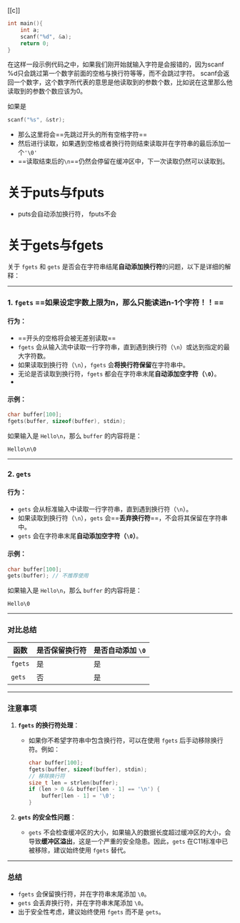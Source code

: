 [[c]]
```c
int main(){
	int a;
	scanf("%d", &a);
	return 0;
}
```
在这样一段示例代码之中，如果我们刚开始就输入字符是会报错的，因为scanf %d只会跳过第一个数字前面的空格与换行符等等，而不会跳过字符。
scanf会返回一个数字，这个数字所代表的意思是他读取到的参数个数，比如说在这里那么他读取到的参数个数应该为0。

如果是
```c
scanf("%s", &str);
```
- 那么这里将会==先跳过开头的所有空格字符==
- 然后进行读取，如果遇到空格或者换行符则结束读取并在字符串的最后添加一个`'\0'`
- ==读取结束后的`\n`==仍然会停留在缓冲区中，下一次读取仍然可以读取到。


# 关于puts与fputs
- puts会自动添加换行符， fputs不会

# 关于gets与fgets
关于 `fgets` 和 `gets` 是否会在字符串结尾**自动添加换行符**的问题，以下是详细的解释：

---

### 1. **`fgets`** ==如果设定字数上限为n，那么只能读进n-1个字符！！==
#### 行为：
- ==开头的空格将会被无差别读取==
- `fgets` 会从输入流中读取一行字符串，直到遇到换行符（`\n`）或达到指定的最大字符数。
- 如果读取到换行符（`\n`），`fgets` 会**将换行符保留**在字符串中。
- 无论是否读取到换行符，`fgets` 都会在字符串末尾**自动添加空字符（`\0`）**。
- 

#### 示例：
```c
char buffer[100];
fgets(buffer, sizeof(buffer), stdin);
```

如果输入是 `Hello\n`，那么 `buffer` 的内容将是：

```
Hello\n\0
```

---

### 2. **`gets`**
#### 行为：
- `gets` 会从标准输入中读取一行字符串，直到遇到换行符（`\n`）。
- 如果读取到换行符（`\n`），`gets` 会==**丢弃换行符**==，不会将其保留在字符串中。
- `gets` 会在字符串末尾**自动添加空字符（`\0`）**。

#### 示例：
```c
char buffer[100];
gets(buffer); // 不推荐使用
```

如果输入是 `Hello\n`，那么 `buffer` 的内容将是：

```
Hello\0
```

---

### 对比总结

| 函数     | 是否保留换行符 | 是否自动添加 `\0` |
|----------|----------------|-------------------|
| `fgets`  | 是             | 是                |
| `gets`   | 否             | 是                |

---

### 注意事项
1. **`fgets` 的换行符处理**：
   - 如果你不希望字符串中包含换行符，可以在使用 `fgets` 后手动移除换行符。例如：
     ```c
     char buffer[100];
     fgets(buffer, sizeof(buffer), stdin);
     // 移除换行符
     size_t len = strlen(buffer);
     if (len > 0 && buffer[len - 1] == '\n') {
         buffer[len - 1] = '\0';
     }
     ```

2. **`gets` 的安全性问题**：
   - `gets` 不会检查缓冲区的大小，如果输入的数据长度超过缓冲区的大小，会导致**缓冲区溢出**，这是一个严重的安全隐患。因此，`gets` 在C11标准中已被移除，建议始终使用 `fgets` 替代。

---

### 总结
- `fgets` 会保留换行符，并在字符串末尾添加 `\0`。
- `gets` 会丢弃换行符，并在字符串末尾添加 `\0`。
- 出于安全性考虑，建议始终使用 `fgets` 而不是 `gets`。